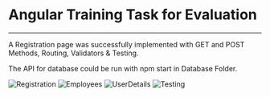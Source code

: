 # Angular Training Task for Evaluation
_____________________________________

A Registration page was successfully implemented with GET and POST Methods, Routing, Validators & Testing.

The API for database could be run with npm start in Database Folder.

![Registration](https://user-images.githubusercontent.com/33002915/142215118-36e65af7-9782-41c6-b010-e849681ee612.png)
![Employees](https://user-images.githubusercontent.com/33002915/142215093-34946351-aad1-4d6f-9c15-c17fe8a31eae.png)
![UserDetails](https://user-images.githubusercontent.com/33002915/142215124-afd42aa7-5d35-4ba4-b006-b88bf50fbcc7.png)
![Testing](https://user-images.githubusercontent.com/33002915/142561645-fcaa6d15-3a6e-48e3-b22d-e7e51276e700.PNG)
